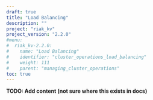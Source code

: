 ```yaml
---
draft: true
title: "Load Balancing"
description: ""
project: "riak_kv"
project_version: "2.2.0"
#menu:
#  riak_kv-2.2.0:
#    name: "Load Balancing"
#    identifier: "cluster_operations_load_balancing"
#    weight: 111
#    parent: "managing_cluster_operations"
toc: true
---
```


**TODO: Add content (not sure where this exists in docs)**
